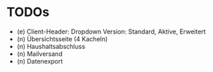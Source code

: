 # TODOs

* (e) Client-Header: Dropdown Version: Standard, Aktive, Erweitert
* (n) Übersichtsseite (4 Kacheln)
* (n) Haushaltsabschluss
* (n) Mailversand
* (n) Datenexport
